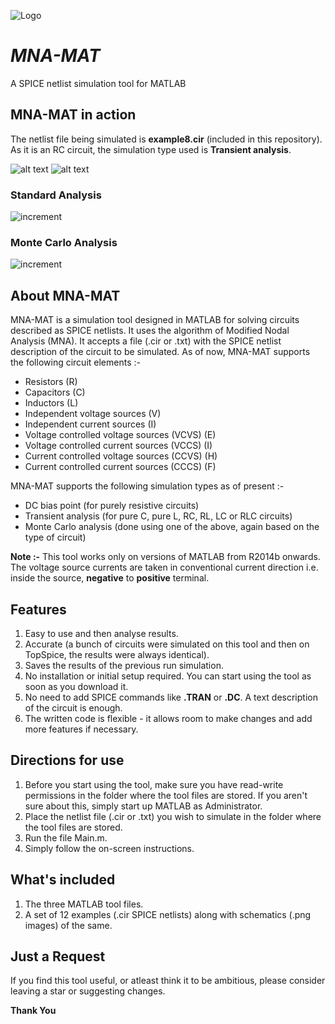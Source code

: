 ![Logo](http://i.imgur.com/ykW0juV.png?1)
# _MNA-MAT_
A SPICE netlist simulation tool for MATLAB

## MNA-MAT in action
The netlist file being simulated is __example8.cir__ (included in this repository). As it is an RC circuit, the simulation type used is __Transient analysis__.

![alt text](https://github.com/nik1106/MNA-MAT/blob/master/Schematics/example8.png)     ![alt text](http://i.imgur.com/2oqzSAk.png)

### Standard Analysis
![increment](http://imgur.com/OHJG8eu.gif)

### Monte Carlo Analysis
![increment](http://i.imgur.com/nYNlx0C.gif)
## About MNA-MAT
MNA-MAT is a simulation tool designed in MATLAB for solving circuits described as SPICE netlists. It uses the algorithm of Modified Nodal Analysis (MNA). It accepts a file (.cir or .txt) with the SPICE netlist description of the circuit to be simulated. As of now, MNA-MAT supports the following circuit elements :-
- Resistors (R)
- Capacitors (C)
- Inductors (L)
- Independent voltage sources (V)
- Independent current sources (I)
- Voltage controlled voltage sources (VCVS) (E)
- Voltage controlled current sources (VCCS) (I)
- Current controlled voltage sources (CCVS) (H)
- Current controlled current sources (CCCS) (F)

MNA-MAT supports the following simulation types as of present :-
* DC bias point (for purely resistive circuits)
* Transient analysis (for pure C, pure L, RC, RL, LC or RLC circuits)
* Monte Carlo analysis (done using one of the above, again based on the type of circuit)

__Note :-__ This tool works only on versions of MATLAB from R2014b onwards. The voltage source currents are taken in conventional current direction i.e. inside the source, __negative__ to __positive__ terminal.

## Features
1. Easy to use and then analyse results.
2. Accurate (a bunch of circuits were simulated on this tool and then on TopSpice, the results were always identical).
3. Saves the results of the previous run simulation.
4. No installation or initial setup required. You can start using the tool as soon as you download it.
5. No need to add SPICE commands like __.TRAN__ or __.DC__. A text description of the circuit is enough.
6. The written code is flexible - it allows room to make changes and add more features if necessary.

## Directions for use
1. Before you start using the tool, make sure you have read-write permissions in the folder where the tool files are stored. If you aren't sure about this, simply start up MATLAB as Administrator.
2. Place the netlist file (.cir or .txt) you wish to simulate in the folder where the tool files are stored.
3. Run the file Main.m.
4. Simply follow the on-screen instructions.

## What's included
1. The three MATLAB tool files.
2. A set of 12 examples (.cir SPICE netlists) along with schematics (.png images) of the same.

## Just a Request
If you find this tool useful, or atleast think it to be ambitious, please consider leaving a star or suggesting changes.

__Thank You__
